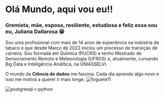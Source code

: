 # Olá Mundo, aqui vou eu!!

### Gremista, mãe, esposa, resiliente, estudiosa e feliz essa sou eu, Juliana Dallarosa 😁

 Sou uma profissional com mais de 14 anos de experiência na indústria de tabaco e que desde Março de 2022 iniciou um processo de transição de carreira.
 Sou formada em Química (PUCRS) e tenho Mestrado de Sensoriamento Remoto e Meteorologia (UFRGS) e, atualmente, cursando Big Data e Inteligência Analítica, na UNIASSELVI.

 O mundo da **Ciência de dados** me fascina. Cada dia aprendo algo novo e isso me motiva a querer ir mais longe. ![foguete11](https://user-images.githubusercontent.com/127895087/226151131-97fe7c37-58f1-4dc8-9394-da1c04ad9662.png)

 

![postgresql-r-python](https://user-images.githubusercontent.com/127895087/226150834-1bac1398-46e6-49b8-911a-9fa20975c8ab.png)

